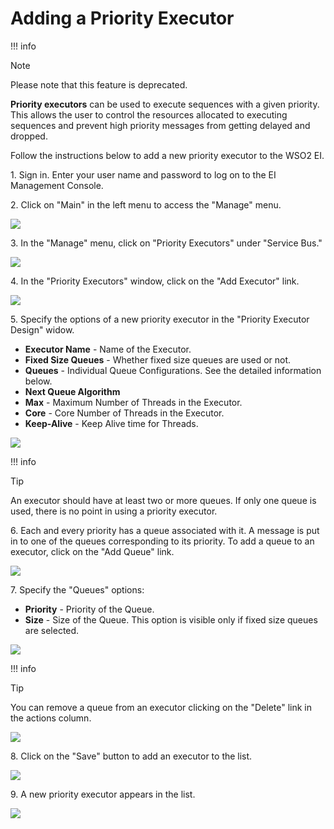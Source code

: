 # Adding a Priority Executor

!!! info

Note

Please note that this feature is deprecated.


**Priority executors** can be used to execute sequences with a given
priority. This allows the user to control the resources allocated to
executing sequences and prevent high priority messages from getting
delayed and dropped.

Follow the instructions below to add a new priority executor to the WSO2
EI.

1\. Sign in. Enter your user name and password to log on to the EI
Management Console.

2\. Click on "Main" in the left menu to access the "Manage" menu.

![](attachments/119131408/119131409.png)

3\. In the "Manage" menu, click on "Priority Executors" under "Service
Bus."

![](attachments/119131408/119131422.png)

4\. In the "Priority Executors" window, click on the "Add Executor" link.

![](attachments/119131408/119131410.png)

5\. Specify the options of a new priority executor in the "Priority
Executor Design" widow.

-   **Executor Name** - Name of the Executor.
-   **Fixed Size Queues** - Whether fixed size queues are used or not.
-   **Queues** - Individual Queue Configurations. See the detailed
    information below.
-   **Next Queue Algorithm**
-   **Max** - Maximum Number of Threads in the Executor.
-   **Core** - Core Number of Threads in the Executor.
-   **Keep-Alive** - Keep Alive time for Threads.

![](attachments/119131408/119131421.png)

!!! info

Tip

An executor should have at least two or more queues. If only one queue
is used, there is no point in using a priority executor.


6\. Each and every priority has a queue associated with it. A message is
put in to one of the queues corresponding to its priority. To add a
queue to an executor, click on the "Add Queue" link.

![](attachments/119131408/119131413.png)

7\. Specify the "Queues" options:

-   **Priority** - Priority of the Queue.
-   **Size** - Size of the Queue. This option is visible only if fixed
    size queues are selected.

![](attachments/119131408/119131414.png)

!!! info

Tip

You can remove a queue from an executor clicking on the "Delete" link in
the actions column.

![](attachments/119131408/119131420.png)


8\. Click on the "Save" button to add an executor to the list.

![](attachments/119131408/119131418.png)

9\. A new priority executor appears in the list.

![](attachments/119131408/119131417.png)

